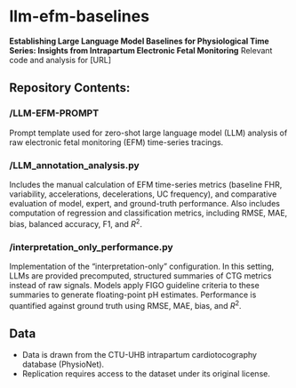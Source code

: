# llm-efm-baselines
**Establishing Large Language Model Baselines for Physiological Time Series: Insights from Intrapartum Electronic Fetal Monitoring**
Relevant code and analysis for [URL]

## Repository Contents:
### /LLM-EFM-PROMPT
Prompt template used for zero-shot large language model (LLM) analysis of raw electronic fetal monitoring (EFM) time-series tracings.

### /LLM_annotation_analysis.py
Includes the manual calculation of EFM time-series metrics (baseline FHR, variability, accelerations, decelerations, UC frequency), and comparative evaluation of model, expert, and ground-truth performance. Also includes computation of regression and classification metrics, including RMSE, MAE, bias, balanced accuracy, F1, and $R^2$.

### /interpretation_only_performance.py
Implementation of the “interpretation-only” configuration. In this setting, LLMs are provided precomputed, structured summaries of CTG metrics instead of raw signals. Models apply FIGO guideline criteria to these summaries to generate floating-point pH estimates. Performance is quantified against ground truth using RMSE, MAE, bias, and $R^2$.

## Data
- Data is drawn from the CTU-UHB intrapartum cardiotocography database (PhysioNet).
- Replication requires access to the dataset under its original license.

